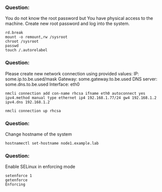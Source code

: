 ### Question:
You do not know the root password but You have physical access to the machine. Create new root password and log into the system.
```
rd.break
mount -o remount,rw /sysroot
chroot /sysroot
passwd
touch /.autorelabel
```

### Question:
Please create new network connection using provided values: IP: some.ip.to.be.used/mask Gateway: some.gateway.to.be.used DNS server: some.dns.to.be.used Interface: eth0
```
nmcli connection add con-name rhcsa ifname eth0 autoconnect yes ipv4.method manual type ethernet ip4 192.168.1.77/24 gw4 192.168.1.2 ipv4.dns 192.168.1.2

nmcli connection up rhcsa
```

### Question:
Change hostname of the system
```
hostnamectl set-hostname node1.example.lab
```

### Question:
Enable SELinux in enforcing mode
```
setenforce 1
getenforce
Enforcing
```

